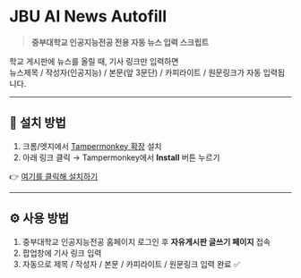 # JBU AI News Autofill

> **중부대학교 인공지능전공 전용 자동 뉴스 입력 스크립트**  

학교 게시판에 뉴스를 올릴 때, 기사 링크만 입력하면  
뉴스제목 / 작성자(인공지능) / 본문(앞 3문단) / 카피라이트 / 원문링크가 자동 입력됩니다.  

---

## 🚀 설치 방법
1. 크롬/엣지에서 [Tampermonkey 확장](https://www.tampermonkey.net/) 설치  
2. 아래 링크 클릭 → Tampermonkey에서 **Install** 버튼 누르기  

👉 [여기를 클릭해 설치하기](https://github.com/durumi922/JBU-AI-News-Autofill/raw/refs/heads/main/jbu-news-autofill.user.js)

---

## ⚙️ 사용 방법
1. 중부대학교 인공지능전공 홈페이지 로그인 후 **자유게시판 글쓰기 페이지** 접속  
2. 팝업창에 기사 링크 입력  
3. 자동으로 제목 / 작성자 / 본문 / 카피라이트 / 원문링크 입력 완료 ✅
